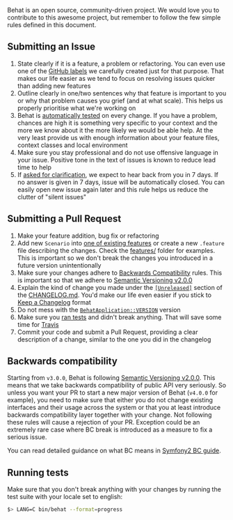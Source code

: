 Behat is an open source, community-driven project. We would love you to contribute to
this awesome project, but remember to follow the few simple rules defined in this
document.

## Submitting an Issue

1. State clearly if it is a feature, a problem or refactoring. You can even use one
of the [GitHub labels](https://github.com/Behat/Behat/labels) we carefully created
just for that purpose. That makes our life easier as we tend to focus on resolving
issues quicker than adding new features
2. Outline clearly in one/two sentences why that feature is important to you or why
that problem causes you grief (and at what scale). This helps us properly prioritise
what we're working on
3. Behat is [automatically tested](https://travis-ci.org/Behat/Behat) on every change.
If you have a problem, chances are high it is something very specific to your context
and the more we know about it the more likely we would be able help. At the very least
provide us with enough information about your feature files, context classes and local
environment
4. Make sure you stay professional and do not use offensive language in your issue.
Positive tone in the text of issues is known to reduce lead time to help
5. If [asked for clarification](https://github.com/Behat/Behat/labels/requires%20clarification),
we expect to hear back from you in 7 days. If no answer is given in 7 days, issue will
be automatically closed. You can easily open new issue again later and this rule helps
us reduce the clutter of "silent issues"

## Submitting a Pull Request

1. Make your feature addition, bug fix or refactoring
2. Add new `Scenario` into [one of existing features](features) or create a new `.feature` file describing
the changes. Check the [features/](features) folder for examples. This is important so we don't break the
changes you introduced in a future version unintentionally
3. Make sure your changes adhere to [Backwards Compatibility](#backwards-compatibility) rules. This is important
so that we adhere to [Semantic Versioning v2.0.0](http://semver.org/spec/v2.0.0.html)
4. Explain the kind of change you made under the [`[Unreleased]`](CHANGELOG.md#unreleased) section of the
[CHANGELOG.md](CHANGELOG.md). You'd make our life even easier if you stick to [Keep a Changelog](http://keepachangelog.com/en/0.3.0/) format
5. Do not mess with the [`BehatApplication::VERSION`](src/Behat/Behat/ApplicationFactory.php#L48) version
6. Make sure you [ran tests](#running-tests) and didn't break anything. That will save some time for
[Travis](https://travis-ci.org)
7. Commit your code and submit a Pull Request, providing a clear description of a change,
similar to the one you did in the changelog

## Backwards compatibility

Starting from `v3.0.0`, Behat is following [Semantic Versioning v2.0.0](http://semver.org/spec/v2.0.0.html).
This means that we take backwards compatibility of public API very seriously. So unless you want your PR to start a
new major version of Behat (`v4.0.0` for example), you need to make sure that either you do not change existing
interfaces and their usage across the system or that you at least introduce backwards compatibility layer together with
your change. Not following these rules will cause a rejection of your PR. Exception could be an extremely rare case
where BC break is introduced as a measure to fix a serious issue.

You can read detailed guidance on what BC means in [Symfony2 BC guide](http://symfony.com/doc/current/contributing/code/bc.html).

## Running tests

Make sure that you don't break anything with your changes by running the test
suite with your locale set to english:

```bash
$> LANG=C bin/behat --format=progress
```
